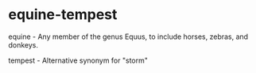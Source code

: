 equine-tempest
=============

equine - Any member of the genus Equus, to include horses, zebras, and donkeys.


tempest - Alternative synonym for "storm"
